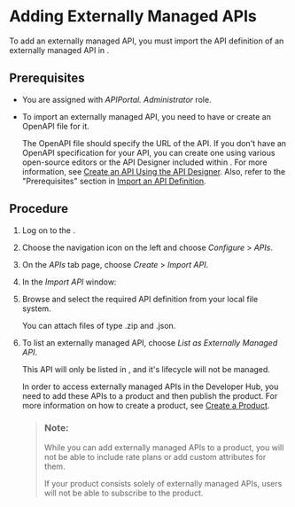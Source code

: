<!-- loio523ff94ad5c8439987c78e17265ba882 -->

# Adding Externally Managed APIs

To add an externally managed API, you must import the API definition of an externally managed API in .



<a name="loio523ff94ad5c8439987c78e17265ba882__prereq_tfz_tj3_tzb"/>

## Prerequisites

-   You are assigned with *APIPortal. Administrator* role.

-   To import an externally managed API, you need to have or create an OpenAPI file for it.

    The OpenAPI file should specify the URL of the API. If you don't have an OpenAPI specification for your API, you can create one using various open-source editors or the API Designer included within . For more information, see [Create an API Using the API Designer](https://help.sap.com/docs/integration-suite/sap-integration-suite/create-api-from-api-designer?q=API%20Designer). Also, refer to the "Prerequisites" section in [Import an API Definition](import-an-api-definition-9342a93.md).




## Procedure

1.  Log on to the .

2.  Choose the navigation icon on the left and choose *Configure* \> *APIs*.

3.  On the *APIs* tab page, choose *Create* \> *Import API*.

4.  In the *Import API* window:

5.  Browse and select the required API definition from your local file system.

    You can attach files of type .zip and .json.

6.  To list an externally managed API, choose *List as Externally Managed API*.

    This API will only be listed in , and it's lifecycle will not be managed.

    In order to access externally managed APIs in the Developer Hub, you need to add these APIs to a product and then publish the product. For more information on how to create a product, see [Create a Product](https://help.sap.com/docs/integration-suite/sap-integration-suite/create-product?q=import%20an%20APi&version=CLOUD).

    > ### Note:  
    > While you can add externally managed APIs to a product, you will not be able to include rate plans or add custom attributes for them.
    > 
    > If your product consists solely of externally managed APIs, users will not be able to subscribe to the product.


